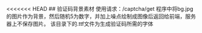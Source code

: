 <<<<<<< HEAD
﻿## 验证码背景素材
使用请求：/captcha/get
程序中将bg.jpg的图片作为背景，然后随机5为数字，并加上噪点绘制成图像后返回给前端，服务器上不保存图片。
该目录下的.ttf文件为生成验证码所需的字体